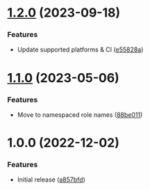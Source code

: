 # [1.2.0](https://github.com/de-it-krachten/ansible-role-roundcube_docker/compare/v1.1.0...v1.2.0) (2023-09-18)


### Features

* Update supported platforms & CI ([e55828a](https://github.com/de-it-krachten/ansible-role-roundcube_docker/commit/e55828a02968f228d298db89e4932c42dfe7b61d))

# [1.1.0](https://github.com/de-it-krachten/ansible-role-roundcube_docker/compare/v1.0.0...v1.1.0) (2023-05-06)


### Features

* Move to namespaced role names ([88be011](https://github.com/de-it-krachten/ansible-role-roundcube_docker/commit/88be01193a73dd2b378e884d377a2fbb30e14de8))

# 1.0.0 (2022-12-02)


### Features

* Initial release ([a857bfd](https://github.com/de-it-krachten/ansible-role-roundcube_docker/commit/a857bfd7abd33453934e6603f85f316b9aa98b6e))
